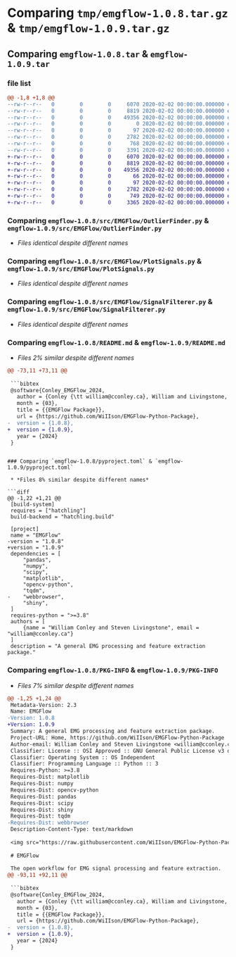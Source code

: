 # Comparing `tmp/emgflow-1.0.8.tar.gz` & `tmp/emgflow-1.0.9.tar.gz`

## Comparing `emgflow-1.0.8.tar` & `emgflow-1.0.9.tar`

### file list

```diff
@@ -1,8 +1,8 @@
--rw-r--r--   0        0        0     6070 2020-02-02 00:00:00.000000 emgflow-1.0.8/src/EMGFlow/OutlierFinder.py
--rw-r--r--   0        0        0     8819 2020-02-02 00:00:00.000000 emgflow-1.0.8/src/EMGFlow/PlotSignals.py
--rw-r--r--   0        0        0    49356 2020-02-02 00:00:00.000000 emgflow-1.0.8/src/EMGFlow/SignalFilterer.py
--rw-r--r--   0        0        0        0 2020-02-02 00:00:00.000000 emgflow-1.0.8/src/EMGFlow/__init__.py
--rw-r--r--   0        0        0       97 2020-02-02 00:00:00.000000 emgflow-1.0.8/.gitignore
--rw-r--r--   0        0        0     2782 2020-02-02 00:00:00.000000 emgflow-1.0.8/README.md
--rw-r--r--   0        0        0      768 2020-02-02 00:00:00.000000 emgflow-1.0.8/pyproject.toml
--rw-r--r--   0        0        0     3391 2020-02-02 00:00:00.000000 emgflow-1.0.8/PKG-INFO
+-rw-r--r--   0        0        0     6070 2020-02-02 00:00:00.000000 emgflow-1.0.9/src/EMGFlow/OutlierFinder.py
+-rw-r--r--   0        0        0     8819 2020-02-02 00:00:00.000000 emgflow-1.0.9/src/EMGFlow/PlotSignals.py
+-rw-r--r--   0        0        0    49356 2020-02-02 00:00:00.000000 emgflow-1.0.9/src/EMGFlow/SignalFilterer.py
+-rw-r--r--   0        0        0       66 2020-02-02 00:00:00.000000 emgflow-1.0.9/src/EMGFlow/__init__.py
+-rw-r--r--   0        0        0       97 2020-02-02 00:00:00.000000 emgflow-1.0.9/.gitignore
+-rw-r--r--   0        0        0     2782 2020-02-02 00:00:00.000000 emgflow-1.0.9/README.md
+-rw-r--r--   0        0        0      749 2020-02-02 00:00:00.000000 emgflow-1.0.9/pyproject.toml
+-rw-r--r--   0        0        0     3365 2020-02-02 00:00:00.000000 emgflow-1.0.9/PKG-INFO
```

### Comparing `emgflow-1.0.8/src/EMGFlow/OutlierFinder.py` & `emgflow-1.0.9/src/EMGFlow/OutlierFinder.py`

 * *Files identical despite different names*

### Comparing `emgflow-1.0.8/src/EMGFlow/PlotSignals.py` & `emgflow-1.0.9/src/EMGFlow/PlotSignals.py`

 * *Files identical despite different names*

### Comparing `emgflow-1.0.8/src/EMGFlow/SignalFilterer.py` & `emgflow-1.0.9/src/EMGFlow/SignalFilterer.py`

 * *Files identical despite different names*

### Comparing `emgflow-1.0.8/README.md` & `emgflow-1.0.9/README.md`

 * *Files 2% similar despite different names*

```diff
@@ -73,11 +73,11 @@
 
 ```bibtex
 @software{Conley_EMGFlow_2024,
   author = {Conley {\tt william@cconley.ca}, William and Livingstone, Steven R},
   month = {03},
   title = {{EMGFlow Package}},
   url = {https://github.com/WiIIson/EMGFlow-Python-Package},
-  version = {1.0.8},
+  version = {1.0.9},
   year = {2024}
 }
 ```
```

### Comparing `emgflow-1.0.8/pyproject.toml` & `emgflow-1.0.9/pyproject.toml`

 * *Files 8% similar despite different names*

```diff
@@ -1,22 +1,21 @@
 [build-system]
 requires = ["hatchling"]
 build-backend = "hatchling.build"
 
 [project]
 name = "EMGFlow"
-version = "1.0.8"
+version = "1.0.9"
 dependencies = [
     "pandas",
     "numpy",
     "scipy",
     "matplotlib",
     "opencv-python", 
     "tqdm",
-    "webbrowser",
     "shiny",
 ]
 requires-python = ">=3.8"
 authors = [
     {name = "William Conley and Steven Livingstone", email = "william@cconley.ca"}
 ]
 description = "A general EMG processing and feature extraction package."
```

### Comparing `emgflow-1.0.8/PKG-INFO` & `emgflow-1.0.9/PKG-INFO`

 * *Files 7% similar despite different names*

```diff
@@ -1,25 +1,24 @@
 Metadata-Version: 2.3
 Name: EMGFlow
-Version: 1.0.8
+Version: 1.0.9
 Summary: A general EMG processing and feature extraction package.
 Project-URL: Home, https://github.com/WiIIson/EMGFlow-Python-Package
 Author-email: William Conley and Steven Livingstone <william@cconley.ca>
 Classifier: License :: OSI Approved :: GNU General Public License v3 or later (GPLv3+)
 Classifier: Operating System :: OS Independent
 Classifier: Programming Language :: Python :: 3
 Requires-Python: >=3.8
 Requires-Dist: matplotlib
 Requires-Dist: numpy
 Requires-Dist: opencv-python
 Requires-Dist: pandas
 Requires-Dist: scipy
 Requires-Dist: shiny
 Requires-Dist: tqdm
-Requires-Dist: webbrowser
 Description-Content-Type: text/markdown
 
 <img src="https://raw.githubusercontent.com/WiIIson/EMGFlow-Python-Package/main/HexSticker.png"  width="100" height="110" style="float: right;">
 
 # EMGFlow
 
 The open workflow for EMG signal processing and feature extraction.
@@ -93,11 +92,11 @@
 
 ```bibtex
 @software{Conley_EMGFlow_2024,
   author = {Conley {\tt william@cconley.ca}, William and Livingstone, Steven R},
   month = {03},
   title = {{EMGFlow Package}},
   url = {https://github.com/WiIIson/EMGFlow-Python-Package},
-  version = {1.0.8},
+  version = {1.0.9},
   year = {2024}
 }
 ```
```

